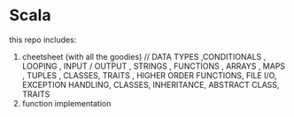 # Scala

this repo includes:
1) cheetsheet (with all the goodies)
// DATA TYPES ,CONDITIONALS , LOOPING , INPUT / OUTPUT , STRINGS , FUNCTIONS , ARRAYS , MAPS , TUPLES , CLASSES, TRAITS , HIGHER ORDER FUNCTIONS, FILE I/O,  EXCEPTION HANDLING, CLASSES, INHERITANCE, ABSTRACT CLASS, TRAITS
2) function implementation
